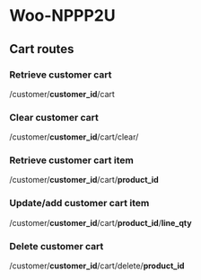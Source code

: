 # Woo-NPPP2U

## Cart routes

### Retrieve customer cart
/customer/**customer_id**/cart
### Clear customer cart
/customer/**customer_id**/cart/clear/
### Retrieve customer cart item
/customer/**customer_id**/cart/**product_id**
### Update/add customer cart item
/customer/**customer_id**/cart/**product_id**/**line_qty**
### Delete customer cart
/customer/**customer_id**/cart/delete/**product_id**
